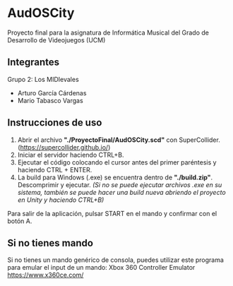 # AudOSCity
Proyecto final para la asignatura de Informática Musical
del Grado de Desarrollo de Videojuegos (UCM)

## Integrantes
Grupo 2: Los MIDIevales
- Arturo García Cárdenas
- Mario Tabasco Vargas

## Instrucciones de uso
1. Abrir el archivo __"./ProyectoFinal/AudOSCity.scd"__ con SuperCollider. (https://supercollider.github.io/)
2. Iniciar el servidor haciendo CTRL+B.
3. Ejecutar el código colocando el cursor antes del primer paréntesis y haciendo CTRL + ENTER.
3. La build para Windows (.exe) se encuentra dentro de __"./build.zip"__. Descomprimir y ejecutar.
*(Si no se puede ejecutar archivos .exe en su sistema, también se puede hacer una build nueva
abriendo el proyecto en Unity y haciendo CTRL+B)*

Para salir de la aplicación, pulsar START en el mando y confirmar con el botón A.

## Si no tienes mando
Si no tienes un mando genérico de consola, puedes utilizar este programa 
para emular el input de un mando:
Xbox 360 Controller Emulator https://www.x360ce.com/




 
